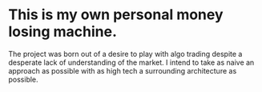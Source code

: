 # This is my own personal money losing machine.

The project was born out of a desire to play with algo trading despite a desperate lack of understanding of the market. 
I intend to take as naive an approach as possible with as high tech a surrounding architecture as possible.
